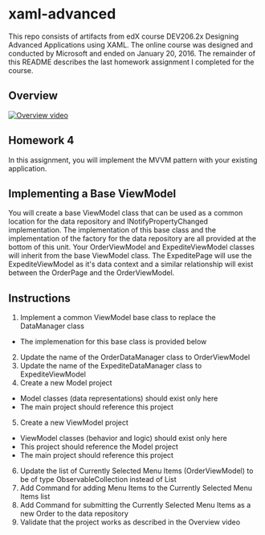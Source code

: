 # xaml-advanced

This repo consists of artifacts from edX course DEV206.2x Designing Advanced Applications using XAML.  The online course was designed and conducted by Microsoft and ended on January 20, 2016.  The remainder of this README describes the last homework assignment I completed for the course.

## Overview

[![Overview video](http://img.youtube.com/vi/KHm9wMoYN6Y/0.jpg)](http://www.youtube.com/watch?v=KHm9wMoYN6Y)

## Homework 4

In this assignment, you will implement the MVVM pattern with your existing application.

## Implementing a Base ViewModel

You will create a base ViewModel class that can be used as a common location for the data repository and INotifyPropertyChanged implementation. The implementation of this base class and the implementation of the factory for the data repository are all provided at the bottom of this unit. Your OrderViewModel and ExpediteViewModel classes will inherit from the base ViewModel class.  The ExpeditePage will use the ExpediteViewModel as it's data context and a similar relationship will exist between the OrderPage and the OrderViewModel.

## Instructions

1. Implement a common ViewModel base class to replace the DataManager class
  - The implemenation for this base class is provided below
2. Update the name of the OrderDataManager class to OrderViewModel
3. Update the name of the ExpediteDataManager class to ExpediteViewModel
4. Create a new Model project
  - Model classes (data representations) should exist only here
  - The main project should reference this project
5. Create a new ViewModel project
  - ViewModel classes (behavior and logic) should exist only here
  - This project should reference the Model project
  - The main project should reference this project
6. Update the list of Currently Selected Menu Items (OrderViewModel) to be of type ObservableCollection<MenuItem> instead of List<MenuItem>
7. Add Command for adding Menu Items to the Currently Selected Menu Items list
8. Add Command for submitting the Currently Selected Menu Items as a new Order to the data repository
9. Validate that the project works as described in the Overview video
